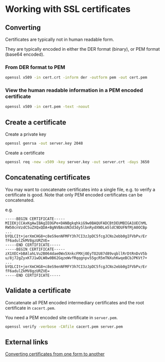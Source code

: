 # Working with SSL certificates

## Converting

Certificates are typically not in human readable form.

They are typically encoded in either the DER format (binary), or PEM format (base64 encoded).

### From DER format to PEM

```bash
openssl x509 -in cert.crt -inform der -outform pem -out cert.pem
```

### View the human readable information in a PEM encoded certificate

```bash
openssl x509 -in cert.pem -text -noout
```

## Create a certificate

Create a private key

```bash
openssl genrsa -out server.key 2048
```

Create a certificate

```bash
openssl req -new -x509 -key server.key -out server.crt -days 3650
```


## Concatenating certificates

You may want to concatenate certificates into a single file, e.g. to verify a certificate is good. Note that only PEM encoded certificates can be concatenated.

e.g.

```
-----BEGIN CERTIFICATE-----
MIIEKjCCAxKgAwIBAgIEOGPe+DANBgkqhkiG9w0BAQUFADCBtDEUMBIGA1UEChML
RW50cnVzdC5uZXQxQDA+BgNVBAsUN3d3dy5lbnRydXN0Lm5ldC9DUFNfMjA0OCBp
...
bYQLCIt+jerXmCHG8+c8eS9enNFMFY3h7CI3zJpDC5fcgJCNs2ebb0gIFVbPv/Er
fF6adulZkMV8gzURZVE=
-----END CERTIFICATE-----
-----BEGIN CERTIFICATE-----
zX1XEC+bBAlahLVu2B064dae0Wx5XnkcFMXj0EyTO2U87d89vqbllRrDtRnDvV5b
u/8j72gZyxKTJ1wDLW8w0B62GqzeWvfRqqgnpv55gcR5mTNXuhKwqeBCbJPKVt7+
...
bYQLCIt+jerXmCHG8+c8eS9enNFMFY3h7CI3zJpDC5fcgJCNs2ebb0gIFVbPv/Er
fF6adulZkMV8gzURZVE=
-----END CERTIFICATE-----
```

## Validate a certificate

Concatenate all PEM encoded intermediary certificates and the root certificate in `cacert.pem`.

You need a PEM encoded site certificate in `server.pem`.

```bash
openssl verify -verbose -CAfile cacert.pem server.pem
```

## External links

[Converting certificates from one form to another](https://support.ssl.com/Knowledgebase/Article/View/19/0/der-vs-crt-vs-cer-vs-pem-certificates-and-how-to-convert-them)